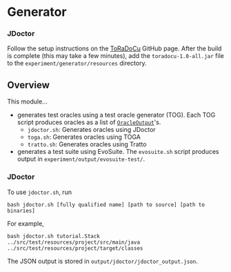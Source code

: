 # Generator

### JDoctor

Follow the setup instructions on the [ToRaDoCu](https://github.com/albertogoffi/toradocu) GitHub page. After the build is complete (this may take a few minutes), add the `toradocu-1.0-all.jar` file to the `experiment/generator/resources` directory.

## Overview

This module...

 * generates test oracles using a test oracle generator (TOG).  Each TOG script produces oracles as a list of [`OracleOutput`](../src/main/java/data/OracleOutput.java)'s.
    - `jdoctor.sh`: Generates oracles using JDoctor
    - `toga.sh`: Generates oracles using TOGA
    - `tratto.sh`: Generates oracles using Tratto
 * generates a test suite using EvoSuite.  The `evosuite.sh` script produces output in `experiment/output/evosuite-test/`.


### JDoctor

To use `jdoctor.sh`, run

```shell
bash jdoctor.sh [fully qualified name] [path to source] [path to binaries]
```

For example,

```shell
bash jdoctor.sh tutorial.Stack ../src/test/resources/project/src/main/java ../src/test/resources/project/target/classes
```

The JSON output is stored in `output/jdoctor/jdoctor_output.json`.
